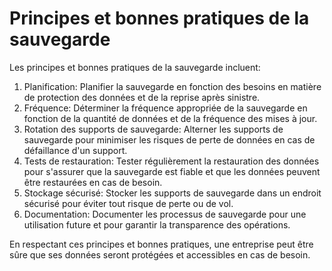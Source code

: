 # Principes et bonnes pratiques de la sauvegarde

Les principes et bonnes pratiques de la sauvegarde incluent:

1. Planification: Planifier la sauvegarde en fonction des besoins en matière de protection des données et de la reprise après sinistre.
2. Fréquence: Déterminer la fréquence appropriée de la sauvegarde en fonction de la quantité de données et de la fréquence des mises à jour.
3. Rotation des supports de sauvegarde: Alterner les supports de sauvegarde pour minimiser les risques de perte de données en cas de défaillance d'un support.
4. Tests de restauration: Tester régulièrement la restauration des données pour s'assurer que la sauvegarde est fiable et que les données peuvent être restaurées en cas de besoin.
5. Stockage sécurisé: Stocker les supports de sauvegarde dans un endroit sécurisé pour éviter tout risque de perte ou de vol.
6. Documentation: Documenter les processus de sauvegarde pour une utilisation future et pour garantir la transparence des opérations.

En respectant ces principes et bonnes pratiques, une entreprise peut être sûre que ses données seront protégées et accessibles en cas de besoin.
